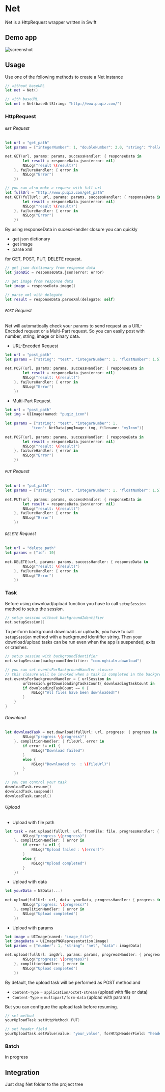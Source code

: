 Net
=====
Net is a HttpRequest wrapper written in Swift

Demo app
-----
![screenshot](https://dl.dropboxusercontent.com/u/8556646/screenshot2.png)

Usage
-----
Use one of the following methods to create a Net instance
```swift
// without baseURL
let net = Net()

// with baseURL
let net = Net(baseUrlString: "http://www.puqiz.com/") 
```

### HttpRequest

###### `GET` Request
```swift
let url = "get_path"
let params = ["integerNumber": 1, "doubleNumber": 2.0, "string": "hello"]

net.GET(url, params: params, successHandler: { responseData in
		let result = responseData.json(error: nil)
		NSLog("result \(result)")
	}, failureHandler: { error in
		NSLog("Error")
	})

// you can also make a request with full url
let fullUrl = "http://www.puqiz.com/get_path"
net.GET(fullUrl: url, params: params, successHandler: { responseData in
		let result = responseData.json(error: nil)
		NSLog("result \(result)")
	}, failureHandler: { error in
		NSLog("Error")
	})
```
By using responseData in sucessHandler closure you can quickly
* get json dictionary
* get image
* parse xml

for GET, POST, PUT, DELETE request.

```swift
// get json dictionary from response data
let jsonDic = responseData.json(error: error)

// get image from response data
let image = responseData.image()

// parse xml with delegate
let result = responseData.parseXml(delegate: self)
```

###### `POST` Request
Net will automatically check your params to send request as a URL-Encoded request or a Multi-Part request. So you can easily post with number, string, image or binary data.

* URL-Encoded Request

```swift
let url = "post_path"
let params = ["string": "test", "integerNumber": 1, "floatNumber": 1.5]
        
net.POST(url, params: params, successHandler: { responseData in
		let result = responseData.json(error: nil)
		NSLog("result: \(result)")
	}, failureHandler: { error in
		NSLog("Error")
	})
```

* Multi-Part Request

```swift
let url = "post_path"
let img = UIImage(named: "puqiz_icon")
        
let params = ["string": "test", "integerNumber": 1,
            "icon": NetData(pngImage: img, filename: "myIcon")]
        
net.POST(url, params: params, successHandler: { responseData in
		let result = responseData.json(error: nil)
		NSLog("result: \(result)")
	}, failureHandler: { error in
		NSLog("Error")
	})
```

###### `PUT` Request
```swift
let url = "put_path"
let params = ["string": "test", "integerNumber": 1, "floatNumber": 1.5]
        
net.PUT(url, params: params, successHandler: { responseData in
		let result = responseData.json(error: nil)
		NSLog("result: \(result)")
	}, failureHandler: { error in
		NSLog("Error")
	})
```

###### `DELETE` Request
```swift
let url = "delete_path"
let params = ["id": 10]
        
net.DELETE(url, params: params, successHandler: { responseData in
		NSLog("result: \(result)")
	}, failureHandler: { error in
		NSLog("Error")
	})
```

### Task
Before using download/upload function you have to call `setupSession` method to setup the session.

```swift
// setup session without backgroundIdentifier
net.setupSession()
```
To perform background downloads or uploads, you have to call `setupSession` method with a background identifier string. Then your download/upload tasks can be run even when the app is suspended, exits or crashes. 

```swift
// setup session with backgroundIdentifier
net.setupSession(backgroundIdentifier: "com.nghialv.download")

// you can set eventsForBackgroundHandler closure
// this closure will be invoked when a task is completed in the background
net.eventsForBackgroundHandler = { urlSession in
		urlSession.getDownloadingTasksCount{ downloadingTaskCount in
		if downloadingTaskCount == 0 {
			NSLog("All files have been downloaded!")
		}
	}
}
``` 

###### Download
```swift
let downloadTask = net.download(fullUrl: url, progress: { progress in
		NSLog("progress \(progress)")
	}, complitionHandler: { fileUrl, error in
		if error != nil {
			NSLog("Download failed")
		}
		else {
			NSLog("Downloaded to  : \(fileUrl)")
		}
	})

// you can control your task
downloadTask.resume()
downloadTask.suspend()
downloadTask.cancel()
```

###### Upload
* Upload with file path

```swift
let task = net.upload(fullUrl: url, fromFile: file, progressHandler: { progress in
		NSLog("progress \(progress)")
	}, complitionHandler: { error in
		if error != nil {
			NSLog("Upload failed : \(error)")
		}
		else {
			NSLog("Upload completed")
		}
	})
```

* Upload with data

```swift
let yourData = NSData(...)
        
net.upload(fullUrl: url, data: yourData, progressHandler: { progress in
		NSLog("progress: \(progress)")
	}, complitionHandler: { error in
		NSLog("Upload completed")
	})
```

* Upload with params

```swift
let image = UIImage(named: "image_file")
let imageData = UIImagePNGRepresentation(image)
let params = ["number": 1, "string": "net", "data": imageData]

net.upload(fullUrl: imgUrl, params: params, progressHandler: { progress in
		NSLog("progress: \(progress)")
	}, complitionHandler: { error in
		NSLog("Upload completed")
	})
```
By default, the upload task will be performed as POST method and 

* `Content-Type` = `application/octet-stream` (upload with file or data)
* `Content-Type` = `multipart/form-data` (upload with params)

But you can configure the upload task before resuming.

```swift
// set method
yourUploadTask.setHttpMethod(.PUT)

// set header field
yourUploadTask.setValue(value: "your_value", forHttpHeaderField: "header_field")
```

### Batch
in progress

Integration
-----
Just drag Net folder to the project tree

